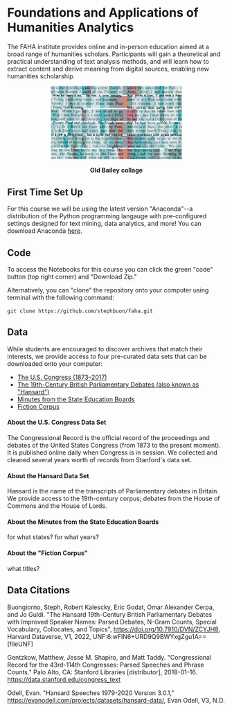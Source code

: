 # Foundations and Applications of Humanities Analytics
The FAHA institute provides online and in-person education aimed at a broad range of humanities scholars. Participants will gain a theoretical and practical understanding of text analysis methods, and will learn how to extract content and derive meaning from digital sources, enabling new humanities scholarship.

<p align="center">
  <img src="https://github.com/stephbuon/faha/blob/main/extra/images/old_bailey_collage.jpg" alt="Trulli" style="width:60%">
</p>

<p align="center">
  <b>Old Bailey collage</b>
</p>


## First Time Set Up
For this course we will be using the latest version "Anaconda"--a distribution of the Python programming langauge with pre-configured settings designed for text mining, data analytics, and more! You can download Anaconda [here](https://www.anaconda.com/products/distribution#macos). 

## Code
To access the Notebooks for this course you can click the green "code" button (top right corner) and "Download Zip." 

Alternatively, you can "clone" the repository onto your computer using terminal with the following command:

```
git clone https://github.com/stephbuon/faha.git
```

## Data 
While students are encouraged to discover archives that match their interests, we provide access to four pre-curated data sets that can be downloaded onto your computer: 

- [The U.S. Congress (1873–2017)](https://santafe.box.com/s/waw16er5xe467vcyi3w42gworw1ekugx)
- [The 19th-Century British Parliamentary Debates (also known as "Hansard")](https://santafe.box.com/s/ubb3brawxtr1l73cnpgr2uhr90qvhy4e)
- [Minutes from the State Education Boards](https://santafe.box.com/s/wgta81lj7z0v7sr3oh9tntls86hz0tqs)
- [Fiction Corpus](https://santafe.box.com/s/wbcx6gboj5orwc9wt56cg7y0qqymqfle)

#### About the U.S. Congress Data Set
The Congressional Record is the official record of the proceedings and debates of the United States Congress (from 1873 to the present moment). It is published online daily when Congress is in session. We collected and cleaned several years worth of records from Stanford's data set.

#### About the Hansard Data Set
Hansard is the name of the transcripts of Parliamentary debates in Britain. We provide access to the 19th-century corpus; debates from the House of Commons and the House of Lords.

#### About the Minutes from the State Education Boards
for what states? 
for what years? 

#### About the "Fiction Corpus"
what titles? 

## Data Citations
Buongiorno, Steph, Robert Kalescky, Eric Godat, Omar Alexander Cerpa, and Jo Guldi. "The Hansard 19th-Century British Parliamentary Debates with Improved Speaker Names: Parsed Debates, N-Gram Counts, Special Vocabulary, Collocates, and Topics", https://doi.org/10.7910/DVN/ZCYJH8, Harvard Dataverse, V1, 2022, UNF:6:wFlN6+URD9Q9BWYxgZgu1A== [fileUNF] 

Gentzkow, Matthew, Jesse M. Shapiro, and Matt Taddy. "Congressional Record for the 43rd-114th Congresses: Parsed Speeches and Phrase Counts." Palo Alto, CA: Stanford Libraries [distributor], 2018-01-16. https://data.stanford.edu/congress_text

Odell, Evan. "Hansard Speeches 1979-2020 Version 3.0.1," https://evanodell.com/projects/datasets/hansard-data/, Evan Odell, V3, N.D.
